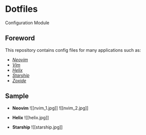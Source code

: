 # Dotfiles
Configuration Module

## Foreword
This repository contains config files
for many applications such as:
  - *[Neovim](https://www.neovim.io)*
  - *[Vim](https://www.vim.org)*
  - *[Helix](https://www.helix-editor.com)*
  - *[Starship](https://www.starship.rs)*
  - *[Zoxide](https://github.com/ajeetdsouza/zoxide)*

## Sample
  - **Neovim**
		![[nvim_1.jpg]]
		![[nvim_2.jpg]]
	
- **Helix**
		![[helix.jpg]]

- **Starship**
		![[starship.jpg]]